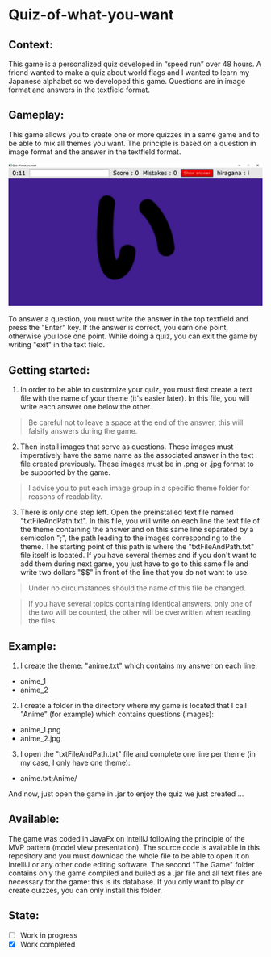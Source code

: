 # Quiz-of-what-you-want
## Context:
This game is a personalized quiz developed in “speed run” over 48 hours. A friend wanted to make a quiz about world flags and I wanted to learn my Japanese alphabet so we developed this game. Questions are in image format and answers in the textfield format.

## Gameplay:
This game allows you to create one or more quizzes in a same game and to be able to mix all themes you want. The principle is based on a question in image format and the answer in the textfield format.

<p align="center">
  <img alt="quiz" src="assets/Quiz_of_what_you_want_Gameplay.jpg" width="720"/>
</p>

To answer a question, you must write the answer in the top textfield and press the "Enter" key. If the answer is correct, you earn one point, otherwise you lose one point. While doing a quiz, you can exit the game by writing "exit" in the text field.

## Getting started:
1) In order to be able to customize your quiz, you must first create a text file with the name of your theme (it's easier later). In this file, you will write each answer one below the other.

> Be careful not to leave a space at the end of the answer, this will falsify answers during the game.

2) Then install images that serve as questions. These images must imperatively have the same name as the associated answer in the text file created previously. These images must be in .png or .jpg format to be supported by the game.

> I advise you to put each image group in a specific theme folder for reasons of readability.

3) There is only one step left. Open the preinstalled text file named "txtFileAndPath.txt". In this file, you will write on each line the text file of the theme containing the answer and on this same line separated by a semicolon ";", the path leading to the images corresponding to the theme. The starting point of this path is where the "txtFileAndPath.txt" file itself is located. If you have several themes and if you don't want to add them during next game, you just have to go to this same file and write two dollars "$$" in front of the line that you do not want to use.

> Under no circumstances should the name of this file be changed.

> If you have several topics containing identical answers, only one of the two will be counted, the other will be overwritten when reading the files.

## Example:
1) I create the theme: "anime.txt" which contains my answer on each line:
- anime_1
- anime_2

2) I create a folder in the directory where my game is located that I call "Anime" (for example) which contains questions (images):
- anime_1.png
- anime_2.jpg

3) I open the "txtFileAndPath.txt" file and complete one line per theme (in my case, I only have one theme):
- anime.txt;Anime/

And now, just open the game in .jar to enjoy the quiz we just created ...

## Available:
The game was coded in JavaFx on IntelliJ following the principle of the MVP pattern (model view presentation). The source code is available in this repository and you must download the whole file to be able to open it on IntelliJ or any other code editing software.
The second "The Game" folder contains only the game compiled and builed as a .jar file and all text files are necessary for the game: this is its database. If you only want to play or create quizzes, you can only install this folder.

## State:
- [ ] Work in progress
- [x] Work completed
